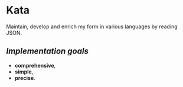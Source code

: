 # Kata

Maintain, develop and enrich my form in various languages by reading JSON.

## *Implementation goals*

- **comprehensive**,
- **simple**,
- **precise**.

